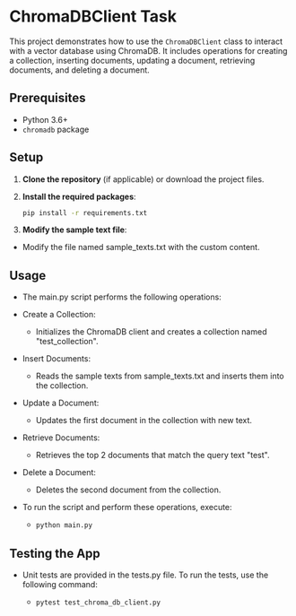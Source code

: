 # ChromaDBClient Task

This project demonstrates how to use the `ChromaDBClient` class to interact with a vector database using ChromaDB. It includes operations for creating a collection, inserting documents, updating a document, retrieving documents, and deleting a document.

## Prerequisites

- Python 3.6+
- `chromadb` package

## Setup

1. **Clone the repository** (if applicable) or download the project files.

2. **Install the required packages**:
   ```sh
   pip install -r requirements.txt

3. **Modify the sample text file**:
- Modify the file named sample_texts.txt with the custom content.

## Usage
- The main.py script performs the following operations:

- Create a Collection:
  - Initializes the ChromaDB client and creates a collection named "test_collection".

- Insert Documents:
  - Reads the sample texts from sample_texts.txt and inserts them into the collection.

- Update a Document:
  - Updates the first document in the collection with new text.

- Retrieve Documents:
  - Retrieves the top 2 documents that match the query text "test".

- Delete a Document:
  - Deletes the second document from the collection.

- To run the script and perform these operations, execute:
  - ```sh 
    python main.py
    
## Testing the App
- Unit tests are provided in the tests.py file. To run the tests, use the following command:
  - ```sh 
    pytest test_chroma_db_client.py
